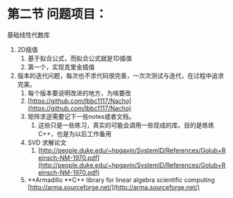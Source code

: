 # 第二节 问题项目：

基础线性代数库

1. 2D插值
   1. 基于拟合公式，而拟合公式就是1D插值
   2. 第一个，实现克里金插值
2. 版本的迭代问题，每次也不求代码很完善，一次次测试与迭代，在过程中追求完美。
   1. 每个版本要说明改进的地方，为啥要改
   2. [https://github.com/lbbc1117/Nacho](https://github.com/lbbc1117/Nacho)
   3. 矩阵求逆需要记下一些notes或者文档。
      1. 这些只是一些练习，真实的可能会调用一些现成的库。目的是练练C++，也是为以后工作备用
   4. SVD 求解论文
      1. [http://people.duke.edu/~hpgavin/SystemID/References/Golub+Reinsch-NM-1970.pdf](http://people.duke.edu/~hpgavin/SystemID/References/Golub+Reinsch-NM-1970.pdf)
   5. **Armadillo **C++ library for linear algebra scientific computing  [http://arma.sourceforge.net/](http://arma.sourceforge.net/)



